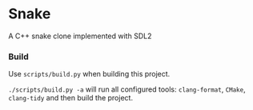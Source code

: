 # Snake
A C++ snake clone implemented with SDL2

### Build
Use `scripts/build.py` when building this project.

`./scripts/build.py -a` will run all configured tools: `clang-format`, `CMake`, `clang-tidy` and then build the project.